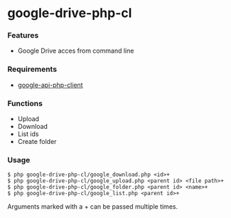 google-drive-php-cl
===================

### Features
* Google Drive acces from command line

### Requirements
* [google-api-php-client](https://github.com/google/google-api-php-client)

### Functions
* Upload
* Download
* List ids
* Create folder

### Usage
    $ php google-drive-php-cl/google_download.php <id>+
    $ php google-drive-php-cl/google_upload.php <parent id> <file path>+
    $ php google-drive-php-cl/google_folder.php <parent id> <name>+
    $ php google-drive-php-cl/google_list.php <parent id>+

Arguments marked with a + can be passed multiple times.